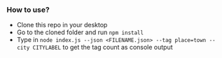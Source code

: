 ### How to use?
 - Clone this repo in your desktop
 - Go to the cloned folder and run `npm install`
 - Type in `node index.js --json <FILENAME.json> --tag place=town --city CITYLABEL` to get the tag count as console output

